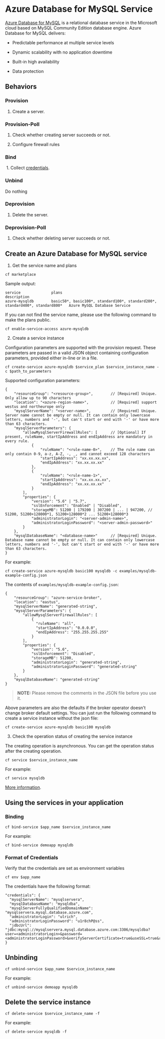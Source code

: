 ﻿# Azure Database for MySQL Service

[Azure Database for MySQL](https://azure.microsoft.com/en-us/services/mysql) is a relational database service in the Microsoft cloud based on MySQL Community Edition database engine. Azure Database for MySQL delivers:

  * Predictable performance at multiple service levels
  
  * Dynamic scalability with no application downtime
  
  * Built-in high availability
  
  * Data protection

## Behaviors

### Provision
  
  1. Create a server.
  
### Provision-Poll
  
  1. Check whether creating server succeeds or not.
  
  2. Configure firewall rules
  
### Bind
  
  1. Collect [credentials](./azure-mysql-db.md#format-of-credentials).
  
### Unbind

  Do nothing
  
### Deprovision

  1. Delete the server.

### Deprovision-Poll

  1. Check whether deleting server succeeds or not.

## Create an Azure Database for MySQL service

1. Get the service name and plans

  ```
  cf marketplace
  ```

  Sample output:

  ```
  service              plans                                                                         description
  azure-mysqldb        basic50*, basic100*, standard100*, standard200*, standard400*, standard800*   Azure MySQL Database Service
  ```

  If you can not find the service name, please use the following command to make the plans public.

  ```
  cf enable-service-access azure-mysqldb
  ```

2. Create a service instance

  Configuration parameters are supported with the provision request. These parameters are passed in a valid JSON object containing configuration parameters, provided either in-line or in a file.

  ```
  cf create-service azure-mysqldb $service_plan $service_instance_name -c $path_to_parameters
  ```

  Supported configuration parameters:

  ```
  {
      "resourceGroup": "<resource-group>",        // [Required] Unique. Only allow up to 90 characters
      "location": "<azure-region-name>",          // [Required] support westus and northeurope only
      "mysqlServerName": "<server-name>",         // [Required] Unique. Server name cannot be empty or null. It can contain only lowercase letters, numbers and '-', but can't start or end with '-' or have more than 63 characters. 
      "mysqlServerParameters": {
          "allowMysqlServerFirewallRules": [      // [Optional] If present, ruleName, startIpAddress and endIpAddress are mandatory in every rule.
              {
                  "ruleName": "<rule-name-0>",    // The rule name can only contain 0-9, a-z, A-Z, -, _, and cannot exceed 128 characters
                  "startIpAddress": "xx.xx.xx.xx",
                  "endIpAddress": "xx.xx.xx.xx"
              },
              {
                  "ruleName": "<rule-name-1>",
                  "startIpAddress": "xx.xx.xx.xx",
                  "endIpAddress": "xx.xx.xx.xx"
              }
          ],
          "properties": {
              "version": "5.6" | "5.7",
              "sslEnforcement": "Enabled" | "Disabled",
              "storageMB": 51200 | 179200 | 307200 | ... | 947200, // 51200, 51200+128000*1, 51200+128000*2 ... 51200+128000*3
              "administratorLogin": "<server-admin-name>",
              "administratorLoginPassword": "<server-admin-password>"
          }
      },
      "mysqlDatabaseName": "<database-name>"      // [Required] Unique. Database name cannot be empty or null. It can contain only lowercase letters, numbers and '-', but can't start or end with '-' or have more than 63 characters. 
  }
  ```

  For example:

  ```
  cf create-service azure-mysqldb basic100 mysqldb -c examples/mysqldb-example-config.json
  ```

  The contents of `examples/mysqldb-example-config.json`:

  ```
  {
      "resourceGroup": "azure-service-broker",
      "location": "eastus",
      "mysqlServerName": "generated-string",
      "mysqlServerParameters": {
          "allowMysqlServerFirewallRules": [
              {
                "ruleName": "all",
                "startIpAddress": "0.0.0.0",
                "endIpAddress": "255.255.255.255"
              }
          ],
          "properties": {
              "version": "5.6",
              "sslEnforcement": "Disabled",
              "storageMB": 51200,
              "administratorLogin": "generated-string",
              "administratorLoginPassword": "generated-string"
          }
      },
      "mysqlDatabaseName": "generated-string"
  }
  ```

  >**NOTE:** Please remove the comments in the JSON file before you use it.
  
  Above parameters are also the defaults if the broker operator doesn't change broker default settings. You can just run the following command to create a service instance without the json file:
  
  ```
  cf create-service azure-mysqldb basic100 mysqldb
  ```

3. Check the operation status of creating the service instance

  The creating operation is asynchronous. You can get the operation status after the creating operation.

  ```
  cf service $service_instance_name
  ```

  For example:

  ```
  cf service mysqldb
  ```

[More information](http://docs.cloudfoundry.org/devguide/services/managing-services.html#create).

## Using the services in your application

### Binding

  ```
  cf bind-service $app_name $service_instance_name
  ```

  For example:

  ```
  cf bind-service demoapp mysqldb
  ```

### Format of Credentials

  Verify that the credentials are set as environment variables

  ```
  cf env $app_name
  ```

  The credentials have the following format:

  ```
  "credentials": {
    "mysqlServerName": "mysqlservera",
    "mysqlDatabaseName": "mysqldba",
    "mysqlServerFullyQualifiedDomainName": "mysqlservera.mysql.database.azure.com",
    "administratorLogin": "ulrich",
    "administratorLoginPassword": "u1r8chP@ss",
    "jdbcUrl": "jdbc:mysql://mysqlservera.mysql.database.azure.com:3306/mysqldba?user=<administratorLogin>&password=<administratorLoginPassword>&verifyServerCertificate=true&useSSL=true&requireSSL=false"
  }

  ```
  
## Unbinding

  ```
  cf unbind-service $app_name $service_instance_name
  ```

  For example:

  ```
  cf unbind-service demoapp mysqldb
  ```

## Delete the service instance

  ```
  cf delete-service $service_instance_name -f
  ```

  For example:

  ```
  cf delete-service mysqldb -f
  ```
